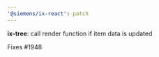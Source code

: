 ```yaml
---
'@siemens/ix-react': patch
---
```


__ix-tree__: call render function if item data is updated

Fixes #1948
